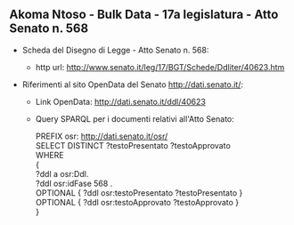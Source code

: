 ## Akoma Ntoso - Bulk Data - 17a legislatura - Atto Senato n. 568 ##

* Scheda del Disegno di Legge - Atto Senato n. 568:
	* http url: http://www.senato.it/leg/17/BGT/Schede/Ddliter/40623.htm

* Riferimenti al sito OpenData del Senato http://dati.senato.it/:
	* Link OpenData: http://dati.senato.it/ddl/40623
	* Query SPARQL per i documenti relativi all'Atto Senato:

        PREFIX osr: <http://dati.senato.it/osr/>  
		SELECT DISTINCT ?testoPresentato ?testoApprovato  
		WHERE  
		{  
		    ?ddl a osr:Ddl.  
		    ?ddl osr:idFase 568 .  
		    OPTIONAL { ?ddl osr:testoPresentato ?testoPresentato }  
		    OPTIONAL { ?ddl osr:testoApprovato ?testoApprovato }  
		}
		